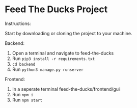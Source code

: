 # Feed The Ducks Project

Instructions:

Start by downloading or cloning the project to your machine.

Backend:
1. Open a terminal and navigate to feed-the-ducks
2. Run ```pip3 install -r requirements.txt```
3. ```cd backend```
4. Run ```python3 manage.py runserver```


Frontend: 
1. In a seperate terminal feed-the-ducks/frontend/gui
2. Run ```npm i```
3. Run ```npm start```


